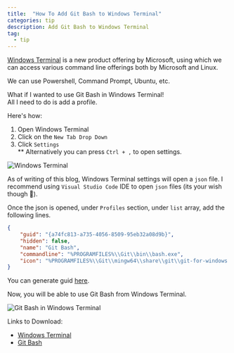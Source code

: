 ```yaml
---
title:  "How To Add Git Bash to Windows Terminal" 
categories: tip
description: Add Git Bash to Windows Terminal
tag:  
  - tip
--- 
```


[Windows Terminal](https://docs.microsoft.com/en-us/windows/terminal/) is a new product offering by Microsoft, using which we can access various command line offerings both by Microsoft and Linux.

We can use Powershell, Command Prompt, Ubuntu, etc.

What if I wanted to use Git Bash in Windows Terminal!  
All I need to do is add a profile.

Here's how:

1. Open Windows Terminal
2. Click on the `New Tab Drop Down`
3. Click `Settings`  
** Alternatively you can press `Ctrl + ,` to open settings.

<p align="left">
<img src="{{ "/assets/img/WindowsTerminal1.jpg"  | absolute_url }}" alt="Windows Terminal" align="middle"/>
</p>  

As of writing of this blog, Windows Terminal settings will open a `json` file. I recommend using `Visual Studio Code` IDE to open `json` files (its your wish though 🙂).

Once the json is opened, under `Profiles` section, under `list` array, add the following lines.

``` json
{
    "guid": "{a74fc813-a735-4056-8509-95eb32a08d9b}",
    "hidden": false,
    "name": "Git Bash",
    "commandline": "%PROGRAMFILES%\\Git\\bin\\bash.exe",
    "icon": "%PROGRAMFILES%\\Git\\mingw64\\share\\git\\git-for-windows.ico",
}
```

You can generate guid [here](https://www.guidgen.com/).

Now, you will be able to use Git Bash from Windows Terminal.

<p align="left">
<img src="{{ "/assets/img/WindowsTerminal2.jpg"  | absolute_url }}" alt="Git Bash in Windows Terminal" align="middle"/>
</p>


Links to Download:  

* [Windows Terminal](https://www.microsoft.com/en-us/p/windows-terminal/9n0dx20hk701?activetab=pivot:overviewtab)  
* [Git Bash](https://git-scm.com/downloads)